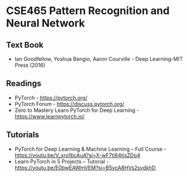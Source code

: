 # CSE465 Pattern Recognition and Neural Network

## Text Book
* Ian Goodfellow, Yoshua Bengio, Aaron Courville - Deep Learning-MIT Press (2016)

## Readings 
* PyTorch - https://pytorch.org/
* PyTorch Forum - https://discuss.pytorch.org/
* Zero to Mastery Learn PyTorch for Deep Learning - https://www.learnpytorch.io/

## Tutorials
* PyTorch for Deep Learning & Machine Learning – Full Course - https://youtu.be/V_xro1bcAuA?si=X-wF7ti64tisZDo4
* Learn PyTorch in 5 Projects – Tutorial - https://youtu.be/E0bwEAWmVEM?si=B5ycA8HVs2sydkhD